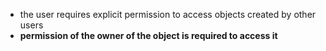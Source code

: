 - the user requires explicit permission to access objects created by other users
- __permission of the owner of the object is required to access it__